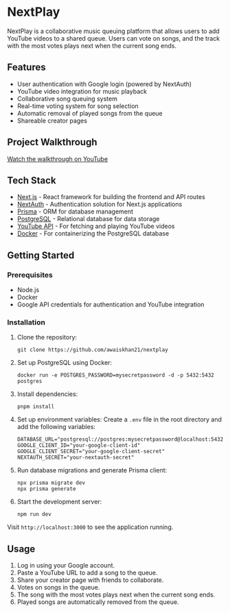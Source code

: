 # NextPlay

NextPlay is a collaborative music queuing platform that allows users to add YouTube videos to a shared queue. Users can vote on songs, and the track with the most votes plays next when the current song ends.

## Features

- User authentication with Google login (powered by NextAuth)
- YouTube video integration for music playback
- Collaborative song queuing system
- Real-time voting system for song selection
- Automatic removal of played songs from the queue
- Shareable creator pages

## Project Walkthrough

[Watch the walkthrough on YouTube](https://youtu.be/9UKQw-FavPE)

## Tech Stack

- [Next.js](https://nextjs.org/) - React framework for building the frontend and API routes
- [NextAuth](https://next-auth.js.org/) - Authentication solution for Next.js applications
- [Prisma](https://www.prisma.io/) - ORM for database management
- [PostgreSQL](https://www.postgresql.org/) - Relational database for data storage
- [YouTube API](https://developers.google.com/youtube/v3) - For fetching and playing YouTube videos
- [Docker](https://www.docker.com/) - For containerizing the PostgreSQL database

## Getting Started

### Prerequisites

- Node.js
- Docker
- Google API credentials for authentication and YouTube integration

### Installation

1. Clone the repository:

   ```
   git clone https://github.com/awaiskhan21/nextplay
   ```

2. Set up PostgreSQL using Docker:

   ```
   docker run -e POSTGRES_PASSWORD=mysecretpassword -d -p 5432:5432 postgres
   ```

3. Install dependencies:

   ```
   pnpm install
   ```

4. Set up environment variables:
   Create a `.env` file in the root directory and add the following variables:

   ```
   DATABASE_URL="postgresql://postgres:mysecretpassword@localhost:5432/postgres"
   GOOGLE_CLIENT_ID="your-google-client-id"
   GOOGLE_CLIENT_SECRET="your-google-client-secret"
   NEXTAUTH_SECRET="your-nextauth-secret"
   ```

5. Run database migrations and generate Prisma client:

   ```
   npx prisma migrate dev
   npx prisma generate
   ```

6. Start the development server:
   ```
   npm run dev
   ```

Visit `http://localhost:3000` to see the application running.

## Usage

1. Log in using your Google account.
2. Paste a YouTube URL to add a song to the queue.
3. Share your creator page with friends to collaborate.
4. Votes on songs in the queue.
5. The song with the most votes plays next when the current song ends.
6. Played songs are automatically removed from the queue.
